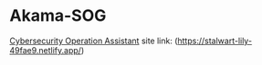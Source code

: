 # Akama-SOG

[Cybersecurity Operation Assistant]([https://stackblitz.com/~/github.com/Arakuuuu/Akama-SOG](https://stalwart-lily-49fae9.netlify.app/))
site link:
(https://stalwart-lily-49fae9.netlify.app/)
